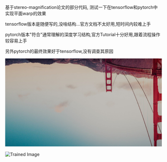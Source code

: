 基于stereo-magnification论文的部分代码, 测试一下在tensorflow和pytorch中实现平面warp的效果

tensorflow版本是随便写的,没啥结构...官方文档不太好用,短时间内较难上手

pytorch版本"符合"通常理解的深度学习结构,官方Tutorial十分好用,跟着流程操作较容易上手

另外pytorch的最终效果好于tensorflow,没有调查其原因

![Ground Truth Image](https://github.com/a120471/DeepLearningPlayAround/blob/master/data/src.jpg)

![Trained Image](https://github.com/a120471/DeepLearningPlayAround/blob/master/data/trained_result.png)
